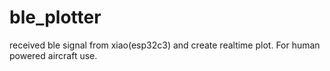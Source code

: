 # ble_plotter
received ble signal from xiao(esp32c3) and create realtime plot.  For human powered aircraft use.
